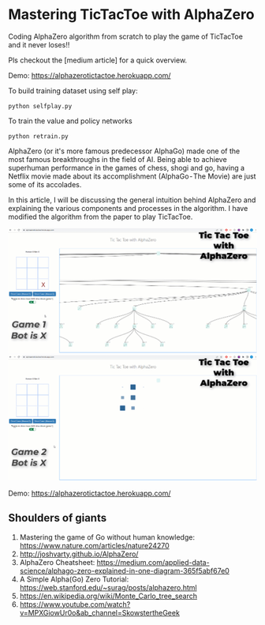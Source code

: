 # Mastering TicTacToe with AlphaZero

Coding AlphaZero algorithm from scratch to play the game of TicTacToe and it never loses!!


Pls checkout the [medium article] for a quick overview.

Demo: https://alphazerotictactoe.herokuapp.com/

To build training dataset using self play:
```
python selfplay.py
```

To train the value and policy networks
```
python retrain.py
```

AlphaZero (or it's more famous predecessor AlphaGo) made one of the most famous breakthroughs in the field of AI. Being able to achieve superhuman performance in the games of chess, shogi and go, having a Netflix movie made about its accomplishment (AlphaGo - The Movie) are just some of its accolades.

In this article, I will be discussing the general intuition behind AlphaZero and explaining the various components and processes in the algorithm. I have modified the algorithm from the paper to play TicTacToe.


![Pic of results](https://github.com/kvsnoufal/alphazeroTicTacToe/blob/main/doc/1.img.gif)
![Pic of results2](https://github.com/kvsnoufal/alphazeroTicTacToe/blob/main/doc/2.img.gif)

Demo: https://alphazerotictactoe.herokuapp.com/



## Shoulders of giants
1. Mastering the game of Go without human knowledge: https://www.nature.com/articles/nature24270
2. http://joshvarty.github.io/AlphaZero/
3. AlphaZero Cheatsheet: https://medium.com/applied-data-science/alphago-zero-explained-in-one-diagram-365f5abf67e0
4. A Simple Alpha(Go) Zero Tutorial: https://web.stanford.edu/~surag/posts/alphazero.html
5. https://en.wikipedia.org/wiki/Monte_Carlo_tree_search
6. https://www.youtube.com/watch?v=MPXGiowUr0o&ab_channel=SkowstertheGeek